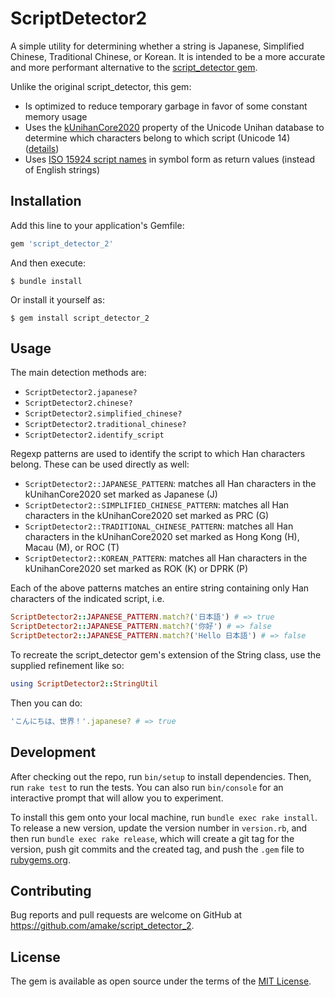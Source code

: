 # ScriptDetector2

A simple utility for determining whether a string is Japanese, Simplified
Chinese, Traditional Chinese, or Korean. It is intended to be a more accurate
and more performant alternative to the [script_detector
gem](https://rubygems.org/gems/script_detector).

Unlike the original script_detector, this gem:

- Is optimized to reduce temporary garbage in favor of some constant memory
  usage
- Uses the
  [kUnihanCore2020](https://www.unicode.org/reports/tr38/#kUnihanCore2020)
  property of the Unicode Unihan database to determine which characters belong
  to which script (Unicode 14)
  ([details](http://www.unicode.org/L2/L2019/19388-unihan-core-2020.pdf))
- Uses [ISO 15924 script names](https://en.wikipedia.org/wiki/ISO_15924) in
  symbol form as return values (instead of English strings)

## Installation

Add this line to your application's Gemfile:

```ruby
gem 'script_detector_2'
```

And then execute:

    $ bundle install

Or install it yourself as:

    $ gem install script_detector_2

## Usage

The main detection methods are:

- `ScriptDetector2.japanese?`
- `ScriptDetector2.chinese?`
- `ScriptDetector2.simplified_chinese?`
- `ScriptDetector2.traditional_chinese?`
- `ScriptDetector2.identify_script`

Regexp patterns are used to identify the script to which Han characters belong.
These can be used directly as well:

- `ScriptDetector2::JAPANESE_PATTERN`: matches all Han characters in the
  kUnihanCore2020 set marked as Japanese (J)
- `ScriptDetector2::SIMPLIFIED_CHINESE_PATTERN`: matches all Han characters in
  the kUnihanCore2020 set marked as PRC (G)
- `ScriptDetector2::TRADITIONAL_CHINESE_PATTERN`: matches all Han characters in
  the kUnihanCore2020 set marked as Hong Kong (H), Macau (M), or ROC (T)
- `ScriptDetector2::KOREAN_PATTERN`: matches all Han characters in the
  kUnihanCore2020 set marked as ROK (K) or DPRK (P)

Each of the above patterns matches an entire string containing only Han
characters of the indicated script, i.e.

```ruby
ScriptDetector2::JAPANESE_PATTERN.match?('日本語') # => true
ScriptDetector2::JAPANESE_PATTERN.match?('你好') # => false
ScriptDetector2::JAPANESE_PATTERN.match?('Hello 日本語') # => false
```

To recreate the script_detector gem's extension of the String class, use the
supplied refinement like so:

```ruby
using ScriptDetector2::StringUtil
```

Then you can do:

```ruby
'こんにちは、世界！'.japanese? # => true
```

## Development

After checking out the repo, run `bin/setup` to install dependencies. Then, run
`rake test` to run the tests. You can also run `bin/console` for an interactive
prompt that will allow you to experiment.

To install this gem onto your local machine, run `bundle exec rake install`. To
release a new version, update the version number in `version.rb`, and then run
`bundle exec rake release`, which will create a git tag for the version, push
git commits and the created tag, and push the `.gem` file to
[rubygems.org](https://rubygems.org).

## Contributing

Bug reports and pull requests are welcome on GitHub at
https://github.com/amake/script_detector_2.

## License

The gem is available as open source under the terms of the [MIT
License](https://opensource.org/licenses/MIT).
